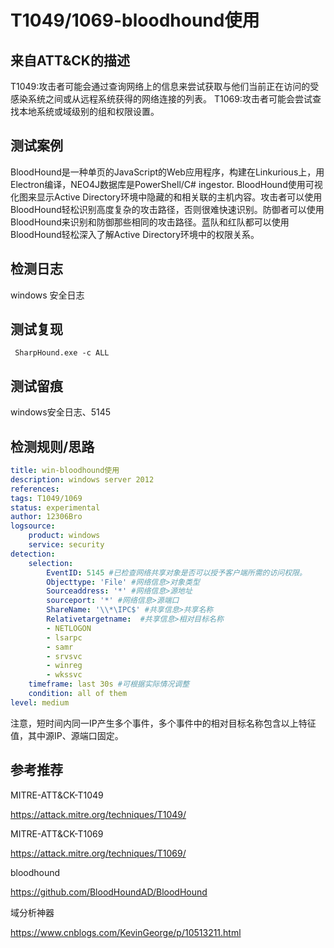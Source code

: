 # T1049/1069-bloodhound使用

## 来自ATT&CK的描述

T1049:攻击者可能会通过查询网络上的信息来尝试获取与他们当前正在访问的受感染系统之间或从远程系统获得的网络连接的列表。
T1069:攻击者可能会尝试查找本地系统或域级别的组和权限设置。

## 测试案例

BloodHound是一种单页的JavaScript的Web应用程序，构建在Linkurious上，用Electron编译，NEO4J数据库是PowerShell/C# ingestor.
BloodHound使用可视化图来显示Active Directory环境中隐藏的和相关联的主机内容。攻击者可以使用BloodHound轻松识别高度复杂的攻击路径，否则很难快速识别。防御者可以使用BloodHound来识别和防御那些相同的攻击路径。蓝队和红队都可以使用BloodHound轻松深入了解Active Directory环境中的权限关系。

## 检测日志

windows 安全日志

## 测试复现

```dos
 SharpHound.exe -c ALL
```

## 测试留痕

windows安全日志、5145

## 检测规则/思路

```yml
title: win-bloodhound使用
description: windows server 2012
references:
tags: T1049/1069
status: experimental
author: 12306Bro
logsource:
    product: windows
    service: security
detection:
    selection:
        EventID: 5145 #已检查网络共享对象是否可以授予客户端所需的访问权限。
        Objecttype: 'File' #网络信息>对象类型
        Sourceaddress: '*' #网络信息>源地址
        sourceport: '*' #网络信息>源端口
        ShareName: '\\*\IPC$' #共享信息>共享名称
        Relativetargetname:  #共享信息>相对目标名称
        - NETLOGON
        - lsarpc
        - samr
        - srvsvc
        - winreg
        - wkssvc
    timeframe: last 30s #可根据实际情况调整
    condition: all of them
level: medium
```

注意，短时间内同一IP产生多个事件，多个事件中的相对目标名称包含以上特征值，其中源IP、源端口固定。

## 参考推荐

MITRE-ATT&CK-T1049

<https://attack.mitre.org/techniques/T1049/>

MITRE-ATT&CK-T1069

<https://attack.mitre.org/techniques/T1069/>

bloodhound

<https://github.com/BloodHoundAD/BloodHound>

域分析神器

<https://www.cnblogs.com/KevinGeorge/p/10513211.html>
